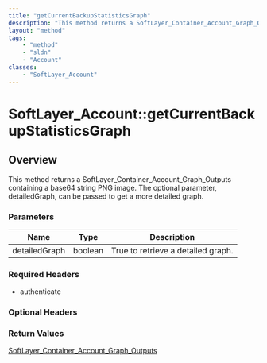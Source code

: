 ```yaml
---
title: "getCurrentBackupStatisticsGraph"
description: "This method returns a SoftLayer_Container_Account_Graph_Outputs containing a base64 string PNG image. The optional param... "
layout: "method"
tags:
    - "method"
    - "sldn"
    - "Account"
classes:
    - "SoftLayer_Account"
---
```

# SoftLayer_Account::getCurrentBackupStatisticsGraph
## Overview 
This method returns a SoftLayer_Container_Account_Graph_Outputs containing a base64 string PNG image. The optional parameter, detailedGraph, can be passed to get a more detailed graph. 

### Parameters 
|Name | Type | Description |
| --- | --- | --- |
|detailedGraph| boolean| True to retrieve a detailed graph.|


### Required Headers
* authenticate

### Optional Headers

### Return Values
<a href='/reference/datatypes/SoftLayer_Container_Account_Graph_Outputs'>SoftLayer_Container_Account_Graph_Outputs </a>
